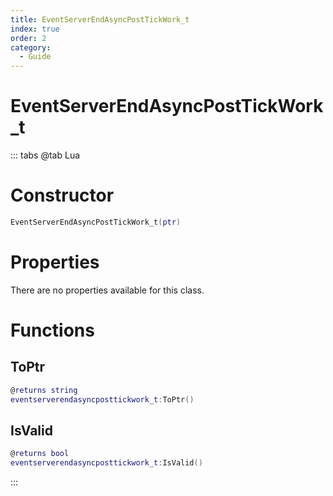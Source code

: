 ```yaml
---
title: EventServerEndAsyncPostTickWork_t
index: true
order: 2
category:
  - Guide
---
```


# EventServerEndAsyncPostTickWork_t

::: tabs
@tab Lua
# Constructor
```lua
EventServerEndAsyncPostTickWork_t(ptr)
```
# Properties
There are no properties available for this class.
# Functions
## ToPtr
```lua
@returns string
eventserverendasyncposttickwork_t:ToPtr()
```
## IsValid
```lua
@returns bool
eventserverendasyncposttickwork_t:IsValid()
```

:::